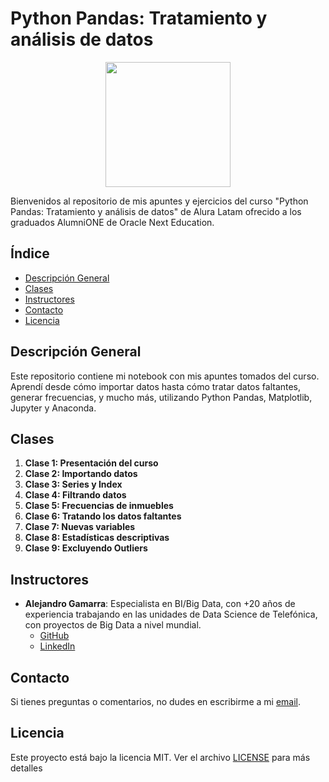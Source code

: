 # Python Pandas: Tratamiento y análisis de datos

<p align="center">
  <img src="https://www.aluracursos.com/assets/img/imersoes/alura-latam-logo.1686744883.png" width="200">
</p>

Bienvenidos al repositorio de mis apuntes y ejercicios del curso "Python Pandas: Tratamiento y análisis de datos" de Alura Latam ofrecido a los graduados AlumniONE de Oracle Next Education.

## Índice

- [Descripción General](#descripción-general)
- [Clases](#clases)
- [Instructores](#instructores)
- [Contacto](#contacto)
- [Licencia](#licencia)

## Descripción General

Este repositorio contiene mi notebook con mis apuntes tomados del curso. Aprendí desde cómo importar datos hasta cómo tratar datos faltantes, generar frecuencias, y mucho más, utilizando Python Pandas, Matplotlib, Jupyter y Anaconda.

## Clases

1. **Clase 1: Presentación del curso**
2. **Clase 2: Importando datos**
3. **Clase 3: Series y Index**
4. **Clase 4: Filtrando datos**
5. **Clase 5: Frecuencias de inmuebles**
6. **Clase 6: Tratando los datos faltantes**
7. **Clase 7: Nuevas variables**
8. **Clase 8: Estadísticas descriptivas**
9. **Clase 9: Excluyendo Outliers**

## Instructores

- **Alejandro Gamarra**: Especialista en BI/Big Data, con +20 años de experiencia trabajando en las unidades de Data Science de Telefónica, con proyectos de Big Data a nivel mundial.
    - [GitHub](https://github.com/ElProfeAlejo)
    - [LinkedIn](https://www.linkedin.com/in/ElProfeAlejo/)

## Contacto

Si tienes preguntas o comentarios, no dudes en escribirme a mi [email](mailto:contact@thayrov.com).

## Licencia

Este proyecto está bajo la licencia MIT. Ver el archivo [LICENSE](LICENSE) para más detalles
